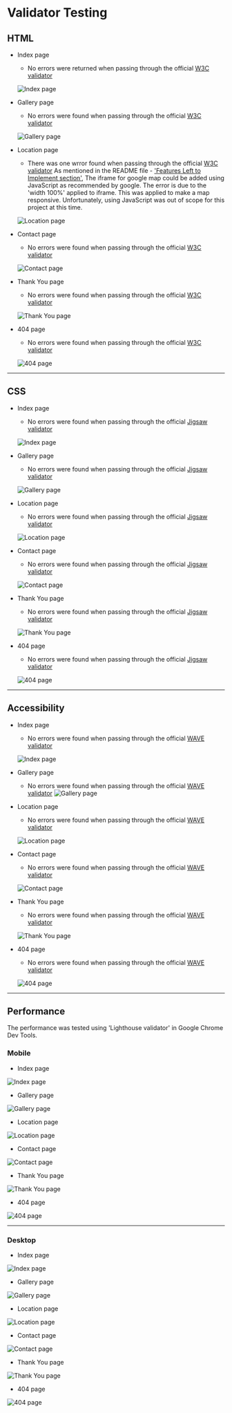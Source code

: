 # Validator Testing 

## HTML

- Index page
    - No errors were returned when passing through the official [W3C validator](https://validator.w3.org/nu/?doc=https%3A%2F%2Fwalczakw.github.io%2Fp1-brilliant-vision%2Findex.html)

    ![Index page](https://github.com/walczakw/p1-brilliant-vision/blob/main/docs/docs-images/validators-screenshots/home-html-w3.png)

- Gallery page
    - No errors were found when passing through the official [W3C validator]()

    ![Gallery page](https://github.com/walczakw/p1-brilliant-vision/blob/main/docs/docs-images/validators-screenshots/gallery-html-w3.png)

- Location page
    - There was one wrror found when passing through the official [W3C validator]()
    As mentioned in the README file - ['Features Left to Implement section'](https://github.com/walczakw/p1-brilliant-vision#features-left-to-implement), The iframe for google map could be added using JavaScript as recommended by google. The error is due to the 'width 100%' applied to iframe. This was applied to make a map responsive. Unfortunately, using JavaScript was out of scope for this project at this time.

    ![Location page](https://github.com/walczakw/p1-brilliant-vision/blob/main/docs/docs-images/validators-screenshots/location-html-w3.png)

- Contact page
    - No errors were found when passing through the official [W3C validator]()

    ![Contact page](https://github.com/walczakw/p1-brilliant-vision/blob/main/docs/docs-images/validators-screenshots/contact-html-w3.png)

- Thank You page
    - No errors were found when passing through the official [W3C validator]()

    ![Thank You page](https://github.com/walczakw/p1-brilliant-vision/blob/main/docs/docs-images/validators-screenshots/thank-you.html-w3.png)

- 404 page
    - No errors were found when passing through the official [W3C validator]()

    ![404 page](https://github.com/walczakw/p1-brilliant-vision/blob/main/docs/docs-images/validators-screenshots/404-html-w3.png)


--- 

## CSS

- Index page
    - No errors were found when passing through the official [Jigsaw validator](https://jigsaw.w3.org/css-validator/validator?uri=https%3A%2F%2Fwalczakw.github.io%2Fp1-brilliant-vision%2Findex.html&profile=css3svg&usermedium=all&warning=1&vextwarning=&lang=en)

    ![Index page]()

- Gallery page
    - No errors were found when passing through the official [Jigsaw validator]()

    ![Gallery page]()

- Location page
    - No errors were found when passing through the official [Jigsaw validator]()

    ![Location page]()

- Contact page
    - No errors were found when passing through the official [Jigsaw validator]()

    ![Contact page]()

- Thank You page
    - No errors were found when passing through the official [Jigsaw validator]()

    ![Thank You page]()

- 404 page
    - No errors were found when passing through the official [Jigsaw validator]()

    ![404 page]()


--- 

## Accessibility
- Index page
    - No errors were found when passing through the official [WAVE validator](https://wave.webaim.org/report#/https://walczakw.github.io/p1-brilliant-vision/index.html)

    ![Index page]()

- Gallery page
    - No errors were found when passing through the official [WAVE validator]()
    ![Gallery page]()

- Location page
    - No errors were found when passing through the official [WAVE validator]()

    ![Location page]()

- Contact page
    - No errors were found when passing through the official [WAVE validator]()

    ![Contact page]()

- Thank You page
    - No errors were found when passing through the official [WAVE validator]()

    ![Thank You page]()

- 404 page
    - No errors were found when passing through the official [WAVE validator]()

    ![404 page]()


--- 

## Performance
The performance was tested using 'Lighthouse validator' in Google Chrome Dev Tools.

### Mobile
- Index page

![Index page]()

- Gallery page

![Gallery page]()

- Location page

![Location page]()

- Contact page

![Contact page]()

- Thank You page

![Thank You page]()

- 404 page

![404 page]()


--- 

### Desktop
- Index page

![Index page]()

- Gallery page

![Gallery page]()

- Location page

![Location page]()

- Contact page

![Contact page]()

- Thank You page

![Thank You page]()

- 404 page

![404 page]()
